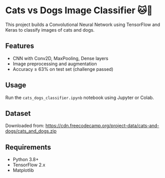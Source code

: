 # Cats vs Dogs Image Classifier 🐱🐶

This project builds a Convolutional Neural Network using TensorFlow and Keras to classify images of cats and dogs.

## Features
- CNN with Conv2D, MaxPooling, Dense layers
- Image preprocessing and augmentation
- Accuracy ≥ 63% on test set (challenge passed)

## Usage
Run the `cats_dogs_classifier.ipynb` notebook using Jupyter or Colab.

## Dataset
Downloaded from: https://cdn.freecodecamp.org/project-data/cats-and-dogs/cats_and_dogs.zip

## Requirements
- Python 3.8+
- TensorFlow 2.x
- Matplotlib

